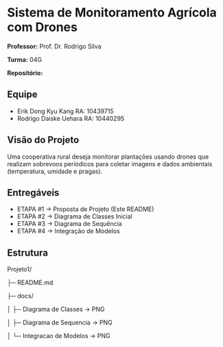 # Sistema de Monitoramento Agrícola com Drones

**Professor:** Prof. Dr. Rodrigo Silva

**Turma:** 04G

**Repositório:** 

## Equipe
- Erik Dong Kyu Kang RA: 10439715
- Rodrigo Daiske Uehara RA: 10440295

## Visão do Projeto
Uma cooperativa rural deseja monitorar plantações usando drones que realizam sobrevoos periódicos para coletar imagens e dados ambientais (temperatura, umidade e pragas).

## Entregáveis
- ETAPA #1 -> Proposta de Projeto (Este README)
- ETAPA #2 -> Diagrama de Classes Inicial
- ETAPA #3 -> Diagrama de Sequência
- ETAPA #4 -> Integração de Modelos

## Estrutura
Projeto1/

├─ README.md

├─ docs/

│ ├─ Diagrama de Classes -> PNG

│ ├─ Diagrama de Sequencia -> PNG

│ └─ Integracao de Modelos -> PNG
